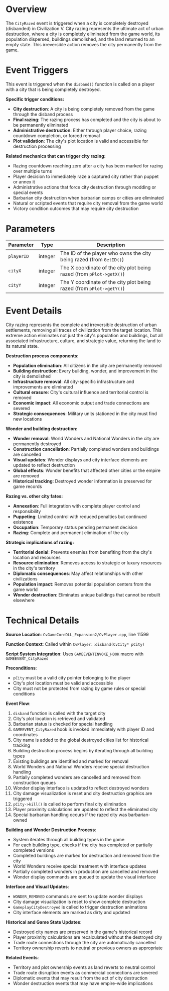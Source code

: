 # Overview

The `CityRazed` event is triggered when a city is completely destroyed (disbanded) in Civilization V. City razing represents the ultimate act of urban destruction, where a city is completely eliminated from the game world, its population dispersed, buildings demolished, and the land returned to an empty state. This irreversible action removes the city permanently from the game.

# Event Triggers

This event is triggered when the `disband()` function is called on a player with a city that is being completely destroyed.

**Specific trigger conditions:**
- **City destruction**: A city is being completely removed from the game through the disband process
- **Final razing**: The razing process has completed and the city is about to be permanently eliminated
- **Administrative destruction**: Either through player choice, razing countdown completion, or forced removal
- **Plot validation**: The city's plot location is valid and accessible for destruction processing

**Related mechanics that can trigger city razing:**
- Razing countdown reaching zero after a city has been marked for razing over multiple turns
- Player decision to immediately raze a captured city rather than puppet or annex it
- Administrative actions that force city destruction through modding or special events
- Barbarian city destruction when barbarian camps or cities are eliminated
- Natural or scripted events that require city removal from the game world
- Victory condition outcomes that may require city destruction

# Parameters

| Parameter | Type | Description |
|-----------|------|-------------|
| `playerID` | integer | The ID of the player who owns the city being razed (from `GetID()`) |
| `cityX` | integer | The X coordinate of the city plot being razed (from `pPlot->getX()`) |
| `cityY` | integer | The Y coordinate of the city plot being razed (from `pPlot->getY()`) |

# Event Details

City razing represents the complete and irreversible destruction of urban settlements, removing all traces of civilization from the target location. This extreme action eliminates not just the city's population and buildings, but all associated infrastructure, culture, and strategic value, returning the land to its natural state.

**Destruction process components:**
- **Population elimination**: All citizens in the city are permanently removed
- **Building destruction**: Every building, wonder, and improvement in the city is demolished
- **Infrastructure removal**: All city-specific infrastructure and improvements are eliminated
- **Cultural erasure**: City's cultural influence and territorial control is removed
- **Economic impact**: All economic output and trade connections are severed
- **Strategic consequences**: Military units stationed in the city must find new locations

**Wonder and building destruction:**
- **Wonder removal**: World Wonders and National Wonders in the city are permanently destroyed
- **Construction cancellation**: Partially completed wonders and buildings are cancelled
- **Visual updates**: Wonder displays and city interface elements are updated to reflect destruction
- **Global effects**: Wonder benefits that affected other cities or the empire are removed
- **Historical tracking**: Destroyed wonder information is preserved for game records

**Razing vs. other city fates:**
- **Annexation**: Full integration with complete player control and responsibility
- **Puppeting**: Limited control with reduced penalties but continued existence
- **Occupation**: Temporary status pending permanent decision
- **Razing**: Complete and permanent elimination of the city

**Strategic implications of razing:**
- **Territorial denial**: Prevents enemies from benefiting from the city's location and resources
- **Resource elimination**: Removes access to strategic or luxury resources in the city's territory
- **Diplomatic consequences**: May affect relationships with other civilizations
- **Population impact**: Removes potential population centers from the game world
- **Wonder destruction**: Eliminates unique buildings that cannot be rebuilt elsewhere

# Technical Details

**Source Location**: `CvGameCoreDLL_Expansion2/CvPlayer.cpp`, line 11599

**Function Context**: Called within `CvPlayer::disband(CvCity* pCity)`

**Script System Integration**: Uses `GAMEEVENTINVOKE_HOOK` macro with `GAMEEVENT_CityRazed`

**Preconditions**:
- `pCity` must be a valid city pointer belonging to the player
- City's plot location must be valid and accessible
- City must not be protected from razing by game rules or special conditions

**Event Flow**:
1. `disband` function is called with the target city
2. City's plot location is retrieved and validated
3. Barbarian status is checked for special handling
4. `GAMEEVENT_CityRazed` hook is invoked immediately with player ID and coordinates
5. City name is added to the global destroyed cities list for historical tracking
6. Building destruction process begins by iterating through all building types
7. Existing buildings are identified and marked for removal
8. World Wonders and National Wonders receive special destruction handling
9. Partially completed wonders are cancelled and removed from construction queues
10. Wonder display interface is updated to reflect destroyed wonders
11. City damage visualization is reset and city destruction graphics are triggered
12. `pCity->kill()` is called to perform final city elimination
13. Player proximity calculations are updated to reflect the eliminated city
14. Special barbarian handling occurs if the razed city was barbarian-owned

**Building and Wonder Destruction Process**:
- System iterates through all building types in the game
- For each building type, checks if the city has completed or partially completed versions
- Completed buildings are marked for destruction and removed from the city
- World Wonders receive special treatment with interface updates
- Partially completed wonders in production are cancelled and removed
- Wonder display commands are queued to update the visual interface

**Interface and Visual Updates**:
- `WONDER_REMOVED` commands are sent to update wonder displays
- City damage visualization is reset to show complete destruction
- `GameplayCityDestroyed` is called to trigger destruction animations
- City interface elements are marked as dirty and updated

**Historical and Game State Updates**:
- Destroyed city names are preserved in the game's historical record
- Player proximity calculations are recalculated without the destroyed city
- Trade route connections through the city are automatically cancelled
- Territory ownership reverts to neutral or previous owners as appropriate

**Related Events**:
- Territory and plot ownership events as land reverts to neutral control
- Trade route disruption events as commercial connections are severed
- Diplomatic events that may result from the act of city destruction
- Wonder destruction events that may have empire-wide implications